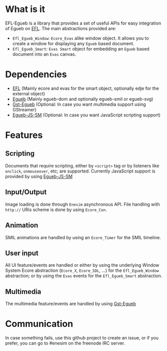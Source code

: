 What is it
==========
EFL-Egueb is a library that provides a set of useful APIs for easy integration of Egueb on [EFL](http://www.enlightenment.org).
The main abstractions provided are:

+ `Efl_Egueb_Window`: `Ecore_Evas` alike window object. It allows you to create a window for displaying any `Egueb` based document.
+ `Efl_Egueb_Smart`: `Evas Smart` object for embedding an `Egueb` based document into an `Evas` canvas.

Dependencies
============
+ [EFL](http://www.enlightenment.org) (Mainly ecore and evas for the smart object, optionally edje for the external object)
+ [Egueb](https://www.github.com/turran/egueb) (Mainly egueb-dom and optionally egueb-smil or egueb-svg)
+ [Gst-Egueb](https://www.github.com/turran/gst-egueb) (Optional: In case you want multimedia support using GStreamer) 
+ [Egueb-JS-SM](https://www.github.com/turran/egueb-js-sm) (Optional: In case you want JavaScript scripting support)

Features
========
Scripting
---------
Documents that require scripting, either by `<script>` tag or by listeners like `onclick`, `onmouseover`, etc; are supported. Currently JavaScript support is provided by using [Egueb-JS-SM](https://www.github.com/turran/egueb-js-sm)
  
Input/Output
------------
Image loading is done through `Enesim` asynchronous API. File handling with `http://` URis scheme is done by using `Ecore_Con`.

Animation
---------
SMIL animations are handled by using an `Ecore_Timer` for the SMIL timeline.

User input
----------
All UI feature/events are handled or either by using the underlying Window System Ecore abstraction (`Ecore_X`, `Ecore_SDL`, ...) for the
`Efl_Egueb_Window` abstraction; or by using the `Evas` events for the `Efl_Egueb_Smart` abstraction.

Multimedia
----------
The multimedia feature/events are handled by using [Gst-Egueb](https://www.github.com/turran/gst-egueb)

Communication
=============
In case something fails, use this github project to create an issue, or if you prefer, you can go to #enesim on the freenode IRC server.
